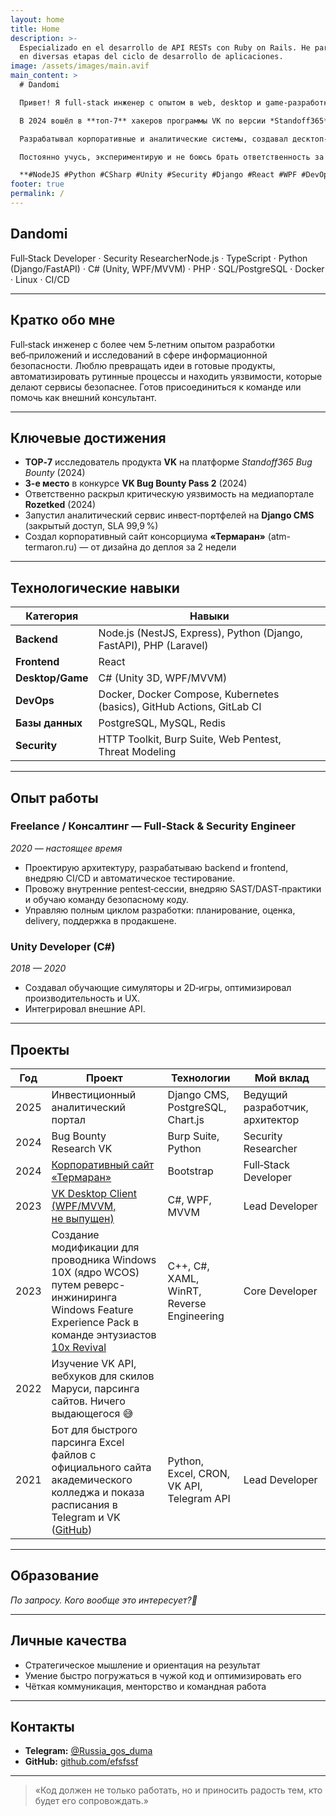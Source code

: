 ```yaml
---
layout: home
title: Home
description: >-
  Especializado en el desarrollo de API RESTs con Ruby on Rails. He participado
  en diversas etapas del ciclo de desarrollo de aplicaciones.
image: /assets/images/main.avif
main_content: >
  # Dandomi

  Привет! Я full‑stack инженер с опытом в web, desktop и game‑разработке, а также в практической информационной безопасности. Работаю с Node.js, Python, C#, PHP и другими технологиями.  

  В 2024 вошёл в **топ‑7** хакеров программы VK по версии *Standoff365*, а также занял **3 место** в VK Bug Bounty Pass 2. Иногда нахожу критические уязвимости — например, как это было с сайтом Rozetked.

  Разрабатывал корпоративные и аналитические системы, создавал десктоп‑клиенты и IoT‑дашборды. Работаю как разработчик, архитектор, исследователь и DevOps-инженер.

  Постоянно учусь, экспериментирую и не боюсь брать ответственность за результат.

  **#NodeJS #Python #CSharp #Unity #Security #Django #React #WPF #DevOps**
footer: true
permalink: /
---
```

## Dandomi

Full‑Stack Developer · Security ResearcherNode.js · TypeScript · Python (Django/FastAPI) · C# (Unity, WPF/MVVM) · PHP · SQL/PostgreSQL · Docker · Linux · CI/CD

---

## Кратко обо мне
Full‑stack инженер с более чем 5‑летним опытом разработки веб‑приложений и исследований в сфере информационной безопасности. Люблю превращать идеи в готовые продукты, автоматизировать рутинные процессы и находить уязвимости, которые делают сервисы безопаснее. Готов присоединиться к команде или помочь как внешний консультант.

---

## Ключевые достижения

- **TOP‑7** исследователь продукта **VK** на платформе *Standoff365 Bug Bounty* (2024)
- **3-е место** в конкурсе **VK Bug Bounty Pass 2** (2024)
- Ответственно раскрыл критическую уязвимость на медиапортале **Rozetked** (2024)
- Запустил аналитический сервис инвест‑портфелей на **Django CMS** (закрытый доступ, SLA 99,9 %)
- Создал корпоративный сайт консорциума **«Термаран»** (atm-termaron.ru) — от дизайна до деплоя за 2 недели

---

## Технологические навыки

| Категория          | Навыки |
|--------------------|--------|
| **Backend**        | Node.js (NestJS, Express), Python (Django, FastAPI), PHP (Laravel) |
| **Frontend**       | React |
| **Desktop/Game**   | C# (Unity 3D, WPF/MVVM) |
| **DevOps**         | Docker, Docker Compose, Kubernetes (basics), GitHub Actions, GitLab CI |
| **Базы данных**    | PostgreSQL, MySQL, Redis |
| **Security**       | HTTP Toolkit, Burp Suite, Web Pentest, Threat Modeling |

---

## Опыт работы

### **Freelance / Консалтинг — Full‑Stack & Security Engineer**  
*2020 — настоящее время*

- Проектирую архитектуру, разрабатываю backend и frontend, внедряю CI/CD и автоматическое тестирование.
- Провожу внутренние pentest‑сессии, внедряю SAST/DAST‑практики и обучаю команду безопасному коду.
- Управляю полным циклом разработки: планирование, оценка, delivery, поддержка в продакшене.

### **Unity Developer (C#)**  
*2018 — 2020*

- Создавал обучающие симуляторы и 2D‑игры, оптимизировал производительность и UX.
- Интегрировал внешние API.

---

## Проекты

| Год | Проект | Технологии | Мой вклад |
|-----|--------|------------|-----------|
| 2025 | Инвестиционный аналитический портал | Django CMS, PostgreSQL, Chart.js | Ведущий разработчик, архитектор |
| 2024 | Bug Bounty Research VK | Burp Suite, Python | Security Researcher |
| 2024 | [Корпоративный сайт «Термаран»](https://atm-termaron.ru/) | Bootstrap | Full‑Stack Developer |
| 2023 | [VK Desktop Client (WPF/MVVM, не выпущен)](https://github.com/efsfssf/Curtice) | C#, WPF, MVVM | Lead Developer |
| 2023 | Создание модификации для проводника Windows 10X (ядро WCOS) путем реверс-инжиниринга Windows Feature Experience Pack в команде энтузиастов [10x Revival](https://discord.com/channels/966684383178276874/1077244831732088842)  | C++, C#, XAML, WinRT, Reverse Engineering | Core Developer |
| 2022 | Изучение VK API, вебхуков для скилов Маруси, парсинга сайтов. Ничего выдающегося 😅 | | |
| 2021 | Бот для быстрого парсинга Excel файлов с официального сайта академического колледжа и показа расписания в Telegram и VK ([GitHub](https://github.com/efsfssf/bot))  | Python, Excel, CRON, VK API, Telegram API | Lead Developer |

---

## Образование
*По запросу. Кого вообще это интересует?🤔*

---

## Личные качества

- Стратегическое мышление и ориентация на результат
- Умение быстро погружаться в чужой код и оптимизировать его
- Чёткая коммуникация, менторство и командная работа

---

## Контакты

- **Telegram:** [@Russia_gos_duma](https://t.me/Russia_gos_duma)
- **GitHub:** [github.com/efsfssf](https://github.com/efsfssf)

---

> «Код должен не только работать, но и приносить радость тем, кто будет его сопровождать.»

